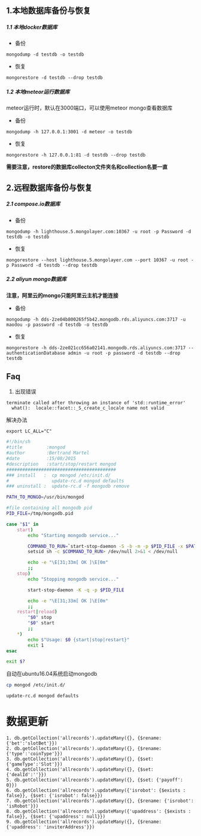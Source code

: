 ## 1.本地数据库备份与恢复
##### 1.1 本地docker数据库

- 备份

```
mongodump -d testdb -o testdb
```


- 恢复

```
mongorestore -d testdb --drop testdb
```


##### 1.2 本地meteor运行数据库
meteor运行时，默认在3000端口，可以使用meteor mongo查看数据库

- 备份

```
mongodump -h 127.0.0.1:3001 -d meteor -o testdb
```

- 恢复

```
mongorestore -h 127.0.0.1:81 -d testdb --drop testdb
```

**需要注意，restore的数据库collecton文件夹名和collection名要一直**

## 2.远程数据库备份与恢复
##### 2.1 compose.io数据库

- 备份

```
mongodump -h lighthouse.5.mongolayer.com:10367 -u root -p Password -d testdb -o testdb
```

- 恢复

```
mongorestore --host lighthouse.5.mongolayer.com --port 10367 -u root -p Password -d testdb --drop testdb
```


##### 2.2 aliyun mongo数据库
**注意，阿里云的mongo只能阿里云主机才能连接**

- 备份

```
mongodump -h dds-2ze04b800265f5b42.mongodb.rds.aliyuncs.com:3717 -u maodou -p password -d testdb -o testdb
```

- 恢复

```
mongorestore -h dds-2ze021cc656a02141.mongodb.rds.aliyuncs.com:3717 --authenticationDatabase admin -u root -p password -d testdb --drop testdb
```

## Faq
1. 出现错误
 
```
terminate called after throwing an instance of 'std::runtime_error'
  what():  locale::facet::_S_create_c_locale name not valid
```

解决办法

```
export LC_ALL="C"
```



```bash
#!/bin/sh
#title         :mongod
#author        :Bertrand Martel
#date          :15/08/2015
#description   :start/stop/restart mongod
#########################################
### install   :  cp mongod /etc/init.d/
#                update-rc.d mongod defaults
### uninstall :  update-rc.d -f mongodb remove

PATH_TO_MONGO=/usr/bin/mongod

#file containing all mongodb pid
PID_FILE=/tmp/mongodb.pid

case "$1" in
    start)
        echo "Starting mongodb service..."

        COMMAND_TO_RUN=`start-stop-daemon -S -b -m -p $PID_FILE -x $PATH_TO_MONGO& :`
        setsid sh -c $COMMAND_TO_RUN> /dev/null 2>&1 < /dev/null

        echo -e "\E[31;33m[ OK ]\E[0m"
        ;;
    stop)
        echo "Stopping mongodb service..."

        start-stop-daemon -K -q -p $PID_FILE

        echo -e "\E[31;33m[ OK ]\E[0m"
        ;;
    restart|reload)
        "$0" stop
        "$0" start
        ;;
    *)
        echo $"Usage: $0 {start|stop|restart}"
        exit 1
esac

exit $?
```
自动在ubuntu16.04系统启动mongodb
```sh
cp mongod /etc/init.d/

update-rc.d mongod defaults
```

# 数据更新
```
1. db.getCollection('allrecords').updateMany({}, {$rename: {'bet':'slotBet'}})
2. db.getCollection('allrecords').updateMany({}, {$rename: {'type':'coinType'}})
3. db.getCollection('allrecords').updateMany({}, {$set: {'gameType':'Slot'}})
4. db.getCollection('allrecords').updateMany({}, {$set: {'dealId':''}})
5. db.getCollection('allrecords').updateMany({}, {$set: {'payoff': 0}})
6. db.getCollection('allrecords').updateMany({'isrobot': {$exists : false}}, {$set: {'isrobot': false}})
7. db.getCollection('allrecords').updateMany({}, {$rename: {'isrobot': 'isRobot'}})
8. db.getCollection('allrecords').updateMany({'upaddress': {$exists : false}}, {$set: {'upaddress': null}})
9. db.getCollection('allrecords').updateMany({}, {$rename: {'upaddress': 'inviterAddress'}})
```
